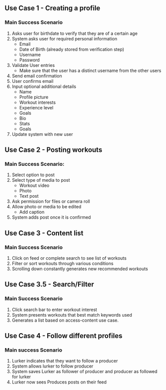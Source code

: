 ## Use Case 1 - Creating a profile
### Main Success Scenario
1. Asks user for birthdate to verify that they are of a certain age
2. System asks user for required personal information
   - Email
   - Date of Birth (already stored from verification step)
   - Username
   - Password
3. Validate User entries
   - Make sure that the user has a distinct username from the other users
4. Send email confirmation
5. User confirms email
6. Input optional additional details
   - Name
   - Profile picture
   - Workout interests
   - Experience level
   - Goals
   - Bio
   - Stats
   - Goals
7. Update system with new user

## Use Case 2 - Posting workouts 
### Main Success Scenario:
1. Select option to post
2. Select type of media to post
   - Workout video
   - Photo
   - Text post
3. Ask permission for files or camera roll
4. Allow photo or media to be edited
   - Add caption
5. System adds post once it is confirmed

## Use Case 3 - Content list
### Main Success Scenario
1. Click on feed or complete search to see list of workouts
2. Filter or sort workouts through various conditions
3. Scrolling down constantly generates new recommended workouts

## Use Case 3.5 - Search/Filter
### Main Success Scenario
1. Click search bar to enter workout interest
2. System presents workouts that best match keywords used
3. Generates a list based on access-content use case.

## Use Case 4 - Follow different profiles
### Main success Scenario
1. Lurker indicates that they want to follow a producer
2. System allows lurker to follow producer
3. System saves Lurker as follower of producer and producer as followed for lurker
4. Lurker now sees Produces posts on their feed
